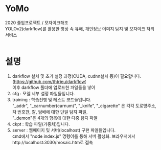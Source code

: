 # YoMo
2020 졸업프로젝트 / 모자이크해조  
YOLOv2(darkflow)를 활용한 영상 속 유해, 개인정보 이미지 탐지 및 모자이크 처리 서비스 
<br>
<br>
# 설명
1. darkflow 설치 및 초기 설정 과정(CUDA, cudnn설치 등)이 필요합니다. (https://github.com/thtrieu/darkflow)  
이후 darkflow 폴더에 업로드한 파일들을 넣어 
2. cfg : 모델 세부 설정 파일들입니다.
3. training : 학습진행 및 테스트 코드들입니다.  
"_addr", "_carnumber(carnum)", "_knife", "_cigarette" 은 각각 도로명주소, 차 번호판, 칼, 담배에 대한 단일 탐지 파일,  
"_demon"은 4개의 항목에 대한 다중 탐지 파일
4. ckpt : 학습 파일(가중치)입니다.
5. server : 웹페이지 및 서버(localhost) 구현 파일들입니다.  
cmd에서 "node index.js" 명령어를 통해 서버 활성화. 브라우저에서 http://localhost:3030/mosaic.htm로 접속
